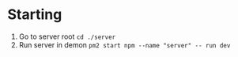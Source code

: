 # Starting
1. Go to server root `cd ./server`
2. Run server in demon `pm2 start npm --name "server" -- run dev`